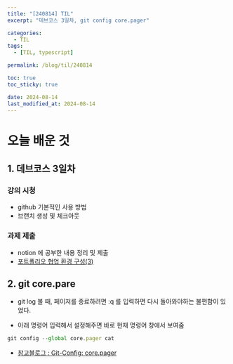 ```yaml
---
title: "[240814] TIL"
excerpt: "데브코스 3일차, git config core.pager"

categories:
  - TIL
tags:
  - [TIL, typescript]

permalink: /blog/til/240814

toc: true
toc_sticky: true

date: 2024-08-14
last_modified_at: 2024-08-14
---
```


# 오늘 배운 것

## 1. 데브코스 3일차

### 강의 시청

- github 기본적인 사용 방법
- 브랜치 생성 및 체크아웃

### 과제 제출

- notion 에 공부한 내용 정리 및 제출
- [포트폴리오 협업 환경 구성(3)](https://www.notion.so/3-b22a116528f541ca835527613a4877af)

## 2. git core.pare

- git log 볼 때, 페이저를 종료하려면 :q 를 입력하면 다시 돌아와야하는 불편함이 있었다.

- 아래 명령어 입력해서 설정해주면 바로 현재 명령어 창에서 보여줌

```jsx
git config --global core.pager cat
```

- [참고블로그 : Git-Config: core.pager](https://medium.com/pragmatic-programmers/git-config-core-pager-807e17d64243)

